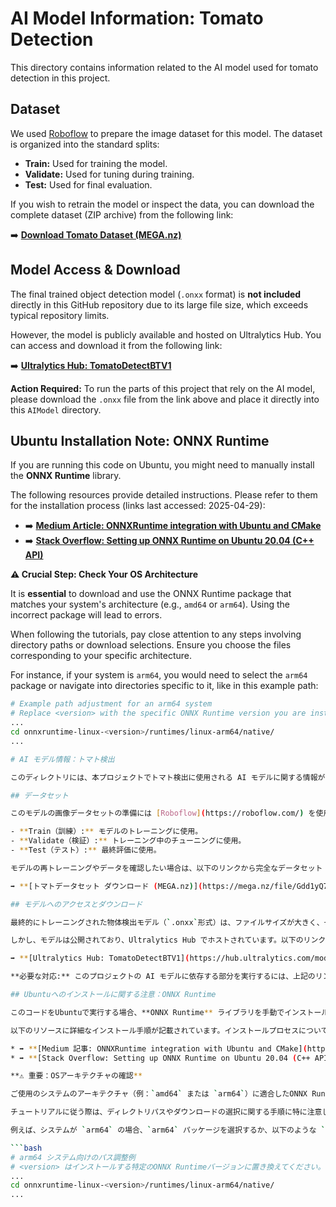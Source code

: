 # AI Model Information: Tomato Detection

This directory contains information related to the AI model used for tomato detection in this project.

## Dataset

We used [Roboflow](https://roboflow.com/) to prepare the image dataset for this model. The dataset is organized into the standard splits:

- **Train:** Used for training the model.
- **Validate:** Used for tuning during training.
- **Test:** Used for final evaluation.

If you wish to retrain the model or inspect the data, you can download the complete dataset (ZIP archive) from the following link:

➡️ **[Download Tomato Dataset (MEGA.nz)](https://mega.nz/file/Gdd1yQ7Y#XgeF-OmfwyFg4fJsazg84tZfSf8YbSU1mU48wlkKB7c)**

## Model Access & Download

The final trained object detection model (`.onxx` format) is **not included** directly in this GitHub repository due to its large file size, which exceeds typical repository limits.

However, the model is publicly available and hosted on Ultralytics Hub. You can access and download it from the following link:

➡️ **[Ultralytics Hub: TomatoDetectBTV1](https://hub.ultralytics.com/models/G7BEsWD7K2GaELwWj6ka)**

**Action Required:** To run the parts of this project that rely on the AI model, please download the `.onxx` file from the link above and place it directly into this `AIModel` directory.

## Ubuntu Installation Note: ONNX Runtime

If you are running this code on Ubuntu, you might need to manually install the **ONNX Runtime** library.

The following resources provide detailed instructions. Please refer to them for the installation process (links last accessed: 2025-04-29):

- ➡️ **[Medium Article: ONNXRuntime integration with Ubuntu and CMake](https://medium.com/@massimilianoriva96/onnxruntime-integration-with-ubuntu-and-cmake-5d7af482136a)**
- ➡️ **[Stack Overflow: Setting up ONNX Runtime on Ubuntu 20.04 (C++ API)](https://stackoverflow.com/questions/63420533/setting-up-onnx-runtime-on-ubuntu-20-04-c-api)**

**⚠️ Crucial Step: Check Your OS Architecture**

It is **essential** to download and use the ONNX Runtime package that matches your system's architecture (e.g., `amd64` or `arm64`). Using the incorrect package will lead to errors.

When following the tutorials, pay close attention to any steps involving directory paths or download selections. Ensure you choose the files corresponding to your specific architecture.

For instance, if your system is `arm64`, you would need to select the `arm64` package or navigate into directories specific to it, like in this example path:

````bash
# Example path adjustment for an arm64 system
# Replace <version> with the specific ONNX Runtime version you are installing.
...
cd onnxruntime-linux-<version>/runtimes/linux-arm64/native/
...

# AI モデル情報：トマト検出

このディレクトリには、本プロジェクトでトマト検出に使用される AI モデルに関する情報が含まれています。

## データセット

このモデルの画像データセットの準備には [Roboflow](https://roboflow.com/) を使用しました。データセットは標準的な分割に整理されています：

- **Train（訓練）:** モデルのトレーニングに使用。
- **Validate（検証）:** トレーニング中のチューニングに使用。
- **Test（テスト）:** 最終評価に使用。

モデルの再トレーニングやデータを確認したい場合は、以下のリンクから完全なデータセット（ZIP アーカイブ）をダウンロードできます：

➡️ **[トマトデータセット ダウンロード (MEGA.nz)](https://mega.nz/file/Gdd1yQ7Y#XgeF-OmfwyFg4fJsazg84tZfSf8YbSU1mU48wlkKB7c)**

## モデルへのアクセスとダウンロード

最終的にトレーニングされた物体検出モデル（`.onxx`形式）は、ファイルサイズが大きく、一般的なリポジトリの制限を超えるため、この GitHub リポジトリには直接**含まれていません**。

しかし、モデルは公開されており、Ultralytics Hub でホストされています。以下のリンクからアクセスし、ダウンロードすることができます：

➡️ **[Ultralytics Hub: TomatoDetectBTV1](https://hub.ultralytics.com/models/G7BEsWD7K2GaELwWj6ka)**

**必要な対応:** このプロジェクトの AI モデルに依存する部分を実行するには、上記のリンクから `.onxx` ファイルをダウンロードし、この `AIModel` ディレクトリに直接配置してください。

## Ubuntuへのインストールに関する注意：ONNX Runtime

このコードをUbuntuで実行する場合、**ONNX Runtime** ライブラリを手動でインストールする必要があるかもしれません。

以下のリソースに詳細なインストール手順が記載されています。インストールプロセスについては、こちらを参照してください（最終アクセス日：2025年4月29日）：

* ➡️ **[Medium 記事: ONNXRuntime integration with Ubuntu and CMake](https://medium.com/@massimilianoriva96/onnxruntime-integration-with-ubuntu-and-cmake-5d7af482136a)**
* ➡️ **[Stack Overflow: Setting up ONNX Runtime on Ubuntu 20.04 (C++ API)](https://stackoverflow.com/questions/63420533/setting-up-onnx-runtime-on-ubuntu-20-04-c-api)**

**⚠️ 重要：OSアーキテクチャの確認**

ご使用のシステムのアーキテクチャ（例：`amd64` または `arm64`）に適合したONNX Runtimeパッケージをダウンロードして使用することが**不可欠**です。不適切なパッケージを使用するとエラーが発生します。

チュートリアルに従う際は、ディレクトリパスやダウンロードの選択に関する手順に特に注意してください。必ずご自身のアーキテクチャに対応するファイルを選択してください。

例えば、システムが `arm64` の場合、`arm64` パッケージを選択するか、以下のような `arm64` 固有のディレクトリに移動する必要があります：

```bash
# arm64 システム向けのパス調整例
# <version> はインストールする特定のONNX Runtimeバージョンに置き換えてください。
...
cd onnxruntime-linux-<version>/runtimes/linux-arm64/native/
...
````
